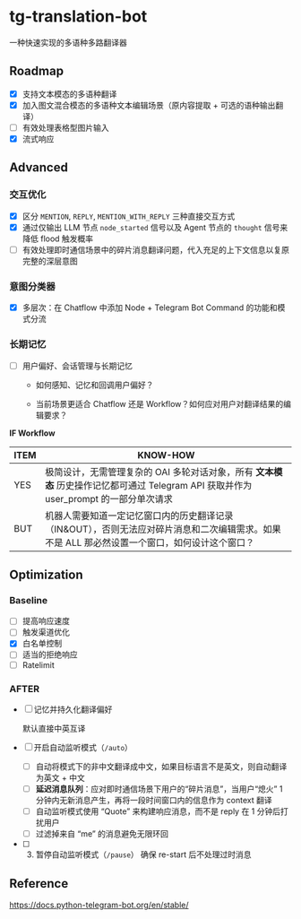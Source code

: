# tg-translation-bot

一种快速实现的多语种多路翻译器

## Roadmap

- [x] 支持文本模态的多语种翻译
- [x] 加入图文混合模态的多语种文本编辑场景（原内容提取 + 可选的语种输出翻译）
- [ ] 有效处理表格型图片输入
- [x] 流式响应

## Advanced

### 交互优化

- [x] 区分 `MENTION`, `REPLY`, `MENTION_WITH_REPLY` 三种直接交互方式
- [x] 通过仅输出 LLM 节点 `node_started` 信号以及 Agent 节点的 `thought` 信号来降低 flood 触发概率
- [ ] 有效处理即时通信场景中的碎片消息翻译问题，代入充足的上下文信息以复原完整的深层意图

### 意图分类器

- [x] 多层次：在 Chatflow 中添加 Node + Telegram Bot Command 的功能和模式分流

### 长期记忆

- [ ] 用户偏好、会话管理与长期记忆

    - 如何感知、记忆和回调用户偏好？

    - 当前场景更适合 Chatflow 还是 Workflow？如何应对用户对翻译结果的编辑要求？

**IF Workflow**

| ITEM | KNOW-HOW                                                     |
| ---- | ------------------------------------------------------------ |
| YES  | 极简设计，无需管理复杂的 OAI 多轮对话对象，所有 **文本模态** 历史操作记忆都可通过 Telegram API 获取并作为 user_prompt 的一部分单次请求 |
| BUT  | 机器人需要知道一定记忆窗口内的历史翻译记录（IN&OUT），否则无法应对碎片消息和二次编辑需求。如果不是 ALL 那必然设置一个窗口，如何设计这个窗口？ |

Optimization
-------------

### Baseline

- [ ] 提高响应速度
- [ ] 触发渠道优化
- [x] 白名单控制
- [ ] 适当的拒绝响应
- [ ] Ratelimit

### AFTER

- [ ] 记忆并持久化翻译偏好

  默认直接中英互译

- [ ] 开启自动监听模式（`/auto`）
   - [ ] 自动将模式下的非中文翻译成中文，如果目标语言不是英文，则自动翻译为英文 + 中文
   - [ ] **延迟消息队列**：应对即时通信场景下用户的“碎片消息”，当用户“熄火” 1 分钟内无新消息产生，再将一段时间窗口内的信息作为 context 翻译
   - [ ] 自动监听模式使用 “Quote” 来构建响应消息，而不是 reply 在 1 分钟后打扰用户
   - [ ] 过滤掉来自 “me” 的消息避免无限环回

- [ ] 
  3. 暂停自动监听模式（`/pause`）
     确保 re-start 后不处理过时消息


## Reference

https://docs.python-telegram-bot.org/en/stable/